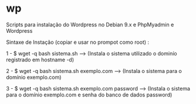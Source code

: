 # wp
Scripts para instalação do Wordpress no Debian 9.x e PhpMyadmin e Wordpress

Sintaxe de Instação (copiar e usar no prompot como root) :

1 - $ wget -q bash sistema.sh    --> (Instala o sistema utilizado o dominío registrado em hostname -d)

2 - $ wget -q bash sistema.sh exemplo.com --> (Instala o sistema para o domínio exemplo.com)

3 - $ wget -q bash sistema.sh exemplo.com password --> (Instala o sistema para o domínio exemplo.com e senha do banco de dados password)
